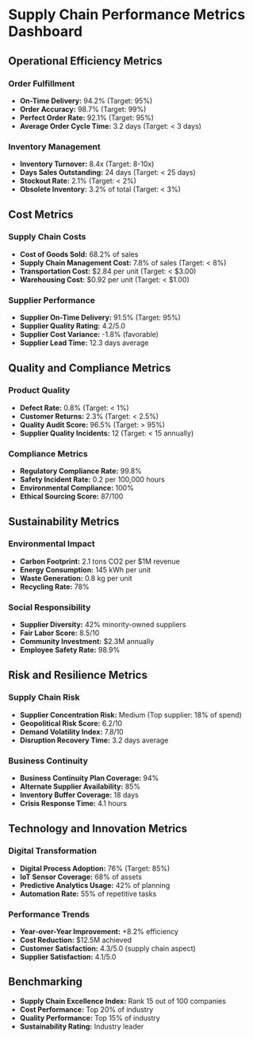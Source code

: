 # Supply Chain Performance Metrics Dashboard

## Operational Efficiency Metrics

### Order Fulfillment
- **On-Time Delivery:** 94.2% (Target: 95%)
- **Order Accuracy:** 98.7% (Target: 99%)
- **Perfect Order Rate:** 92.1% (Target: 95%)
- **Average Order Cycle Time:** 3.2 days (Target: < 3 days)

### Inventory Management
- **Inventory Turnover:** 8.4x (Target: 8-10x)
- **Days Sales Outstanding:** 24 days (Target: < 25 days)
- **Stockout Rate:** 2.1% (Target: < 2%)
- **Obsolete Inventory:** 3.2% of total (Target: < 3%)

## Cost Metrics

### Supply Chain Costs
- **Cost of Goods Sold:** 68.2% of sales
- **Supply Chain Management Cost:** 7.8% of sales (Target: < 8%)
- **Transportation Cost:** $2.84 per unit (Target: < $3.00)
- **Warehousing Cost:** $0.92 per unit (Target: < $1.00)

### Supplier Performance
- **Supplier On-Time Delivery:** 91.5% (Target: 95%)
- **Supplier Quality Rating:** 4.2/5.0
- **Supplier Cost Variance:** -1.8% (favorable)
- **Supplier Lead Time:** 12.3 days average

## Quality and Compliance Metrics

### Product Quality
- **Defect Rate:** 0.8% (Target: < 1%)
- **Customer Returns:** 2.3% (Target: < 2.5%)
- **Quality Audit Score:** 96.5% (Target: > 95%)
- **Supplier Quality Incidents:** 12 (Target: < 15 annually)

### Compliance Metrics
- **Regulatory Compliance Rate:** 99.8%
- **Safety Incident Rate:** 0.2 per 100,000 hours
- **Environmental Compliance:** 100%
- **Ethical Sourcing Score:** 87/100

## Sustainability Metrics

### Environmental Impact
- **Carbon Footprint:** 2.1 tons CO2 per $1M revenue
- **Energy Consumption:** 145 kWh per unit
- **Waste Generation:** 0.8 kg per unit
- **Recycling Rate:** 78%

### Social Responsibility
- **Supplier Diversity:** 42% minority-owned suppliers
- **Fair Labor Score:** 8.5/10
- **Community Investment:** $2.3M annually
- **Employee Safety Rate:** 98.9%

## Risk and Resilience Metrics

### Supply Chain Risk
- **Supplier Concentration Risk:** Medium (Top supplier: 18% of spend)
- **Geopolitical Risk Score:** 6.2/10
- **Demand Volatility Index:** 7.8/10
- **Disruption Recovery Time:** 3.2 days average

### Business Continuity
- **Business Continuity Plan Coverage:** 94%
- **Alternate Supplier Availability:** 85%
- **Inventory Buffer Coverage:** 18 days
- **Crisis Response Time:** 4.1 hours

## Technology and Innovation Metrics

### Digital Transformation
- **Digital Process Adoption:** 76% (Target: 85%)
- **IoT Sensor Coverage:** 68% of assets
- **Predictive Analytics Usage:** 42% of planning
- **Automation Rate:** 55% of repetitive tasks

### Performance Trends
- **Year-over-Year Improvement:** +8.2% efficiency
- **Cost Reduction:** $12.5M achieved
- **Customer Satisfaction:** 4.3/5.0 (supply chain aspect)
- **Supplier Satisfaction:** 4.1/5.0

## Benchmarking
- **Supply Chain Excellence Index:** Rank 15 out of 100 companies
- **Cost Performance:** Top 20% of industry
- **Quality Performance:** Top 15% of industry
- **Sustainability Rating:** Industry leader
